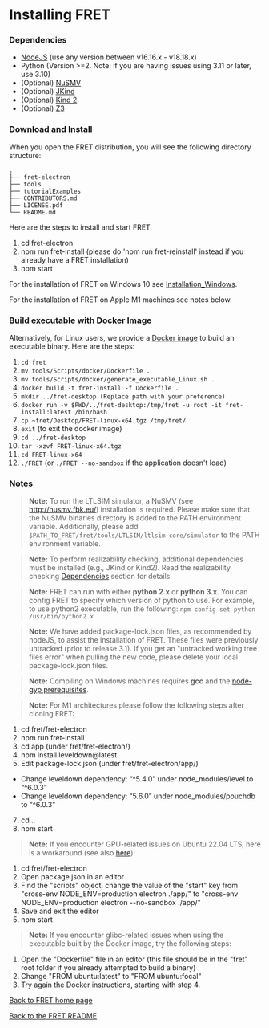 # Installing FRET

### Dependencies

 * [NodeJS](https://nodejs.org/en/download/) (use any version between v16.16.x - v18.18.x)
 * Python (Version >=2. Note: if you are having issues using 3.11 or later, use 3.10) 
 * (Optional) [NuSMV](http://nusmv.fbk.eu/)
 * (Optional) [JKind](https://github.com/andrewkatis/jkind-1/releases/latest)
 * (Optional) [Kind 2](https://github.com/kind2-mc/kind2/blob/develop/README.rst)
 * (Optional) [Z3](https://github.com/Z3Prover/z3/releases)

### Download and Install

When you open the FRET distribution, you will see the following directory structure:

```
.
├── fret-electron
├── tools
├── tutorialExamples
├── CONTRIBUTORS.md
├── LICENSE.pdf
└── README.md
```

Here are the steps to install and start FRET:

1. cd fret-electron
2. npm run fret-install (please do 'npm run fret-reinstall' instead if you already have a FRET installation)
3. npm start

For the installation of FRET on Windows 10 see [Installation_Windows](installation_windows.md).

For the installation of FRET on Apple M1 machines see notes below.


### Build executable with Docker Image

Alternatively, for Linux users, we provide a [Docker image](../../../../tools/Scripts/docker) to build an executable binary. Here are the steps:

1. `cd fret`
2. `mv tools/Scripts/docker/Dockerfile .`
3. `mv tools/Scripts/docker/generate_executable_Linux.sh .`
4. `docker build -t fret-install -f Dockerfile .`
5. `mkdir ../fret-desktop (Replace path with your preference)`
6. `docker run -v $PWD/../fret-desktop:/tmp/fret -u root -it fret-install:latest /bin/bash`
7. `cp ~fret/Desktop/FRET-linux-x64.tgz /tmp/fret/`
8. `exit` (to exit the docker image)
9. `cd ../fret-desktop`
10. `tar -xzvf FRET-linux-x64.tgz`
11. `cd FRET-linux-x64`
12. `./FRET` (or `./FRET --no-sandbox` if the application doesn't load)

### Notes

> __Note:__ To run the LTLSIM simulator, a NuSMV (see http://nusmv.fbk.eu/) installation is required. Please make sure that the NuSMV binaries directory is added to the PATH environment variable. Additionally, please add `$PATH_TO_FRET/fret/tools/LTLSIM/ltlsim-core/simulator` to the PATH environment variable.

> __Note:__ To perform realizability checking, additional dependencies must be installed (e.g., JKind or Kind2). Read the realizability checking [Dependencies](../exports/realizabilityManual.md) section for details.

> __Note:__ FRET can run with either **python 2.x** or **python 3.x**. You can config FRET to specify which version of python to use. For example, to use python2 executable, run the following: `npm config set python /usr/bin/python2.x`

> __Note:__ We have added package-lock.json files, as recommended by nodeJS, to assist the installation of FRET. These files were previously untracked (prior to release 3.1). If you get an "untracked working tree files error" when pulling the new code,
please delete your local package-lock.json files.

> __Note:__ Compiling on Windows machines requires  **gcc** and the [node-gyp prerequisites](https://github.com/nodejs/node-gyp#on-windows).

> __Note:__ For M1 architectures please follow the following steps after cloning FRET:
1. cd fret/fret-electron
2. npm run fret-install
4. cd app (under fret/fret-electron/)
5. npm install leveldown@latest
6. Edit package-lock.json (under fret/fret-electron/app/)
- Change leveldown dependency: “^5.4.0” under node_modules/level to “^6.0.3”
- Change leveldown dependency: “5.6.0” under node_modules/pouchdb to “^6.0.3”
7. cd ..
8. npm start

> __Note:__ If you encounter GPU-related issues on Ubuntu 22.04 LTS, here is a workaround (see also [here]( https://github.com/NASA-SW-VnV/fret/issues/46)):
1. cd fret/fret-electron
2. Open package.json in an editor
3. Find the "scripts" object, change the value of the "start" key from "cross-env NODE_ENV=production electron ./app/" to "cross-env NODE_ENV=production electron --no-sandbox ./app/"
4. Save and exit the editor
5. npm start

> __Note:__ If you encounter glibc-related issues when using the executable built by the Docker image, try the following steps:
1. Open the "Dockerfile" file in an editor (this file should be in the "fret" root folder if you already attempted to build a binary)
2. Change "FROM ubuntu:latest" to "FROM ubuntu:focal"
3. Try again the Docker instructions, starting with step 4.

[Back to FRET home page](../userManual.md)

[Back to the FRET README](../../../../README.md)
